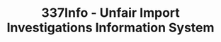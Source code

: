---
bigquery: https://console.cloud.google.com/bigquery?p=patents-public-data&d=usitc_investigations&page=dataset&project=sheets-management-319211
citation: US International Trade Commission 337Info Unfair Import Investigations Information
  System
contributors: US International Trade Comission
cost: None
description: US International Trade Commission 337Info Unfair Import Investigations
  Information System contains data on investigations done under Section 337. Section
  337 declares the infringement of certain statutory intellectual property rights
  and other forms of unfair competition in import trade to be unlawful practices.
  Most Section 337 investigations involve allegations of patent or registered trademark
  infringement.
documentation: FAQ and tutorial available on the site
last_edit: 04/10/2022, 19:53:05
location: https://pubapps2.usitc.gov/337external/
maintained_by: US International Trade Comission
schema_fields:
- copyrightNumbers
- currentActiveALJ
- title
- patentNumbers
- finalIdOnViolationIssue
- id
- scheduledStartDateEvidHear
- scheduledEndDateEvidHear
- dateOfPublicationFrNotice
- dateCreated
- finalDetViolation
- ouiiAttorney
- cafcAppeals
- finalDetNoViolation
- issueDateOtherNonFinal
- endDateMarkmanHearing
- actualEndDateEvidHear
- gcAttorney
- ouiiParticipation
- invUnfairAct
- teoReliefGranted
- teoProceedingInvolved
- investigationNo
- lastUpdated
- htsNumbers
- patentNumber
- aljAssigned
- currentStatus
- markmanHearing
- trademarkNumbers
- startDateMarkmanHearing
- respondent
- targetDate
- teoIdDueDate
- complainant
- actualStartDateEvidHear
- finalIdOnViolationDue
- publication_number
- investigationTermDate
- docketNo
- investigationType
- teoIdIssueDate
- dateComplaintFiled
- internalRemand
shortname: unfair_import_investigations
tags:
- import
- legal
- trade
timeframe: 2008-2021 (prior to 2008 downloadable as a JSON file)
title: 337Info - Unfair Import Investigations Information System
uuid: 2721f5ec-e599-4890-9265-9706719fc71e
---